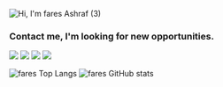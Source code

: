 ![Hi, I'm fares Ashraf (3)](https://user-images.githubusercontent.com/37639594/121313307-8e573a00-c906-11eb-83aa-84811669fa02.gif)


### Contact me, I'm looking for new opportunities.
[![](https://img.shields.io/badge/Twitter-1DA1F2?style=for-the-badge&logo=twitter&logoColor=white)](https://twitter.com/Fares09301164) [![](https://img.shields.io/badge/LinkedIn-0077B5?style=for-the-badge&logo=linkedin&logoColor=white)](https://www.linkedin.com/in/faresashraf/)
[![](https://img.shields.io/badge/Twitter-1DA1F2?style=for-the-badge&logo=portfolio&logoColor=orange)](http://faresashraf.me/)
[![](Gmail)](ashraffares090@gmail.com)



![fares Top Langs](https://github-readme-stats.vercel.app/api/top-langs/?username=ashraffares&theme=dracula)
![fares GitHub stats](https://github-readme-stats.vercel.app/api?username=ashraffares)

